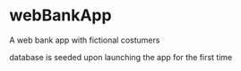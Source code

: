 # webBankApp
A web bank app with fictional costumers

database is seeded upon launching the app for the first time
